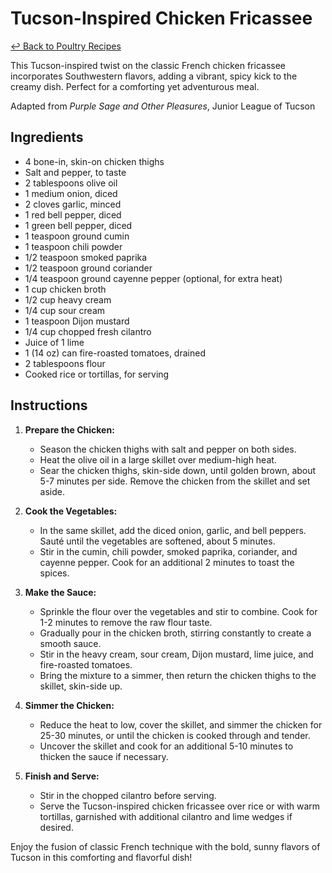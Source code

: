 # Tucson-Inspired Chicken Fricassee

[&larrhk; Back to Poultry Recipes](./README.md)

This Tucson-inspired twist on the classic French chicken fricassee incorporates Southwestern flavors, adding a vibrant, spicy kick to the creamy dish. Perfect for a comforting yet adventurous meal.

Adapted from _Purple Sage and Other Pleasures_, Junior League of Tucson

## Ingredients

- 4 bone-in, skin-on chicken thighs
- Salt and pepper, to taste
- 2 tablespoons olive oil
- 1 medium onion, diced
- 2 cloves garlic, minced
- 1 red bell pepper, diced
- 1 green bell pepper, diced
- 1 teaspoon ground cumin
- 1 teaspoon chili powder
- 1/2 teaspoon smoked paprika
- 1/2 teaspoon ground coriander
- 1/4 teaspoon ground cayenne pepper (optional, for extra heat)
- 1 cup chicken broth
- 1/2 cup heavy cream
- 1/4 cup sour cream
- 1 teaspoon Dijon mustard
- 1/4 cup chopped fresh cilantro
- Juice of 1 lime
- 1 (14 oz) can fire-roasted tomatoes, drained
- 2 tablespoons flour
- Cooked rice or tortillas, for serving

## Instructions

1. **Prepare the Chicken:**
   - Season the chicken thighs with salt and pepper on both sides.
   - Heat the olive oil in a large skillet over medium-high heat.
   - Sear the chicken thighs, skin-side down, until golden brown, about 5-7 minutes per side. Remove the chicken from the skillet and set aside.

2. **Cook the Vegetables:**
   - In the same skillet, add the diced onion, garlic, and bell peppers. Sauté until the vegetables are softened, about 5 minutes.
   - Stir in the cumin, chili powder, smoked paprika, coriander, and cayenne pepper. Cook for an additional 2 minutes to toast the spices.

3. **Make the Sauce:**
   - Sprinkle the flour over the vegetables and stir to combine. Cook for 1-2 minutes to remove the raw flour taste.
   - Gradually pour in the chicken broth, stirring constantly to create a smooth sauce.
   - Stir in the heavy cream, sour cream, Dijon mustard, lime juice, and fire-roasted tomatoes.
   - Bring the mixture to a simmer, then return the chicken thighs to the skillet, skin-side up.

4. **Simmer the Chicken:**
   - Reduce the heat to low, cover the skillet, and simmer the chicken for 25-30 minutes, or until the chicken is cooked through and tender.
   - Uncover the skillet and cook for an additional 5-10 minutes to thicken the sauce if necessary.

5. **Finish and Serve:**
   - Stir in the chopped cilantro before serving.
   - Serve the Tucson-inspired chicken fricassee over rice or with warm tortillas, garnished with additional cilantro and lime wedges if desired.

Enjoy the fusion of classic French technique with the bold, sunny flavors of Tucson in this comforting and flavorful dish!
